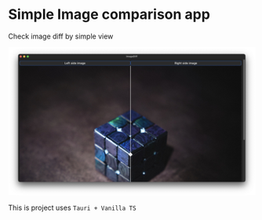 # Simple Image comparison app

Check image diff by simple view

![example](/Screenshot.jpg)

This is project uses
`Tauri + Vanilla TS`
